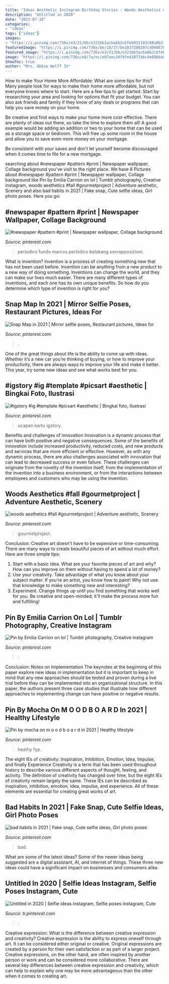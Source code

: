 ```yaml
---
title: "Ideas Aesthetic Instagram Birthday Stories : Woods Aesthetics #fall #gourmetproject"
description: "Untitled in 2020"
date: "2023-07-18"
categories:
- "ideas"
tags: ["ideas"]
images:
- "https://i.pinimg.com/736x/e3/21/bb/e321bb3acba6b2cbfeb931103c89a0b3.jpg"
featuredImage: "https://i.pinimg.com/736x/be/18/37/be1837286207cd908678f4188101b36b.jpg"
featured_image: "https://i.pinimg.com/736x/e3/21/bb/e321bb3acba6b2cbfeb931103c89a0b3.jpg"
image: "https://i.pinimg.com/736x/e8/7a/ec/e87aec34fdfe42077abc4e09bba02d92.jpg"
ShowToc: true
author: "Mrs. Abbie Wolff IV"
---
```



How to make Your Home More Affordable: What are some tips for this?
Many people look for ways to make their home more affordable, but not everyone knows where to start. Here are a few tips to get started:
Start by researching your area and looking for options that fit your budget. You can also ask friends and family if they know of any deals or programs that can help you save money on your home.

Be creative and find ways to make your home more cost-effective. There are plenty of ideas out there, so take the time to explore them all! A good example would be adding an addition or two to your home that can be used as a storage space or bedroom. This will free up some room in the house and allow you to save even more money on your mortgage.

Be consistent with your saves and don’t let yourself become discouraged when it comes time to file for a new mortgage.

	

		
searching about #newspaper #pattern #print | Newspaper wallpaper, Collage background you've visit to the right place. We have 8 Pictures about #newspaper #pattern #print | Newspaper wallpaper, Collage background like Pin by Emilia Carrion on lol | Tumblr photography, Creative instagram, woods aesthetics #fall #gourmetproject | Adventure aesthetic, Scenery and also bad habits in 2021 | Fake snap, Cute selfie ideas, Girl photo poses. Here you go:
		
    
## #newspaper #pattern #print | Newspaper Wallpaper, Collage Background

<img loading=lazy src="https://i.pinimg.com/736x/be/18/37/be1837286207cd908678f4188101b36b.jpg" onerror="this.onerror=null;this.src='https://tse2.mm.bing.net/th?id=OIP.paxuNyAmUAFNUiJgI_MiKQHaKe&amp;pid=15.1';" alt="#newspaper #pattern #print | Newspaper wallpaper, Collage background">

_Source: pinterest.com_

>periodico fundo marcos periódico belakang sovrapposizioni. 

	

What is invention?
Invention is a process of creating something new that has not been used before. Invention can be anything from a new product to a new way of doing something. Inventions can change the world, and they can make our lives much easier. There are many different types of inventions, and each one has its own unique benefits. So how do you determine which type of invention is right for you?

    
## Snap Map In 2021 | Mirror Selfie Poses, Restaurant Pictures, Ideas For

<img loading=lazy src="https://i.pinimg.com/736x/3e/62/0a/3e620ae15caade00933f297b001ea1c8.jpg" onerror="this.onerror=null;this.src='https://tse1.mm.bing.net/th?id=OIP.zvRZ8k2kvDdGnb-tk2UIYwHaNw&amp;pid=15.1';" alt="Snap Map in 2021 | Mirror selfie poses, Restaurant pictures, Ideas for">

_Source: pinterest.com_

>. 

	

One of the great things about life is the ability to come up with ideas. Whether it’s a new car you’re thinking of buying, or how to improve your productivity, there are always ways to improve your life and make it better. This year, try some new ideas and see what works best for you.

    
## #igstory #ig #template #picsart #aesthetic | Bingkai Foto, Ilustrasi

<img loading=lazy src="https://i.pinimg.com/736x/93/a3/da/93a3daf92a4abcd6be0ec3e38db3ea26.jpg" onerror="this.onerror=null;this.src='https://tse1.mm.bing.net/th?id=OIP.AkyZs-uOc_sk3BR6aAUcxgHaNK&amp;pid=15.1';" alt="#igstory #ig #template #picsart #aesthetic | Bingkai foto, Ilustrasi">

_Source: pinterest.com_

>ucapan kartu igstory. 

	

Benefits and challenges of innovation
Innovation is a dynamic process that can have both positive and negative consequences. Some of the benefits of innovation include increased productivity, reduced costs, and new products and services that are more efficient or effective. However, as with any dynamic process, there are also challenges associated with innovation that can lead to decreased success or even failure. These challenges can originate from the novelty of the invention itself, from the implementation of the invention into a business environment, or from the interactions between employees and customers who may be using the invention.

    
## Woods Aesthetics #fall #gourmetproject | Adventure Aesthetic, Scenery

<img loading=lazy src="https://i.pinimg.com/736x/5f/3e/ad/5f3ead60d727a3123d153425398696f3.jpg" onerror="this.onerror=null;this.src='https://tse2.mm.bing.net/th?id=OIP.BCU22O3fDg0S0kOyaooUNAHaJ3&amp;pid=15.1';" alt="woods aesthetics #fall #gourmetproject | Adventure aesthetic, Scenery">

_Source: pinterest.com_

>gourmetproject. 

	

Conclusion:
Creative art doesn't have to be expensive or time-consuming. There are many ways to create beautiful pieces of art without much effort. Here are three simple tips: 
1) Start with a basic idea. What are your favorite pieces of art and why? How can you improve on them without having to spend a lot of money? 
2) Use your creativity. Take advantage of what you know about your subject matter. If you're an artist, you know how to paint! Why not use that knowledge to make something new and interesting? 
3) Experiment. Change things up until you find something that works well for you. Be creative and open-minded; it'll make the process more fun and fulfilling!

    
## Pin By Emilia Carrion On Lol | Tumblr Photography, Creative Instagram

<img loading=lazy src="https://i.pinimg.com/736x/e3/21/bb/e321bb3acba6b2cbfeb931103c89a0b3.jpg" onerror="this.onerror=null;this.src='https://tse3.mm.bing.net/th?id=OIP.MpmjAuRW80MQoPEDNoCBDQHaNK&amp;pid=15.1';" alt="Pin by Emilia Carrion on lol | Tumblr photography, Creative instagram">

_Source: pinterest.com_

>. 

	

Conclusion: Notes on Implementation
The keynotes at the beginning of this paper explore new ideas in implementation but it is important to keep in mind that any new approaches should be tested and proven during a live trial before they can be implemented into an organizational structure. In this paper, the authors present three case studies that illustrate how different approaches to implementing change can have positive or negative results.

    
## Pin By Mocha On M O O D B O A R D In 2021 | Healthy Lifestyle

<img loading=lazy src="https://i.pinimg.com/736x/e8/7a/ec/e87aec34fdfe42077abc4e09bba02d92.jpg" onerror="this.onerror=null;this.src='https://tse1.mm.bing.net/th?id=OIP.ouzyTpas85Vri_9w6BkShQHaNK&amp;pid=15.1';" alt="Pin by mocha on m o o d b o a r d in 2021 | Healthy lifestyle">

_Source: pinterest.com_

>heathy fyp. 

	

The eight IEs of creativity: Inspiration, Inhibition, Emotion, Idea, Impulse, and finally Experience
Creativity is a term that has been used throughout history to describe various different aspects of thought, feeling, and activity. The definition of creativity has changed over time, but the eight IEs of creativity remain largely the same. These IEs can be described as inspiration, inhibition, emotion, idea, impulse, and experience. All of these elements are essential for creating great works of art.

    
## Bad Habits In 2021 | Fake Snap, Cute Selfie Ideas, Girl Photo Poses

<img loading=lazy src="https://i.pinimg.com/736x/a0/00/62/a000626f9fdd575077330c8a8e4ddd16.jpg" onerror="this.onerror=null;this.src='https://tse4.mm.bing.net/th?id=OIP.OK4X_hIWc_4VIt_brD3x5wHaNK&amp;pid=15.1';" alt="bad habits in 2021 | Fake snap, Cute selfie ideas, Girl photo poses">

_Source: pinterest.com_

>bad. 

	

What are some of the latest ideas?
Some of the newer ideas being suggested are a digital assistant, AI, and internet of things. These three new ideas could have a significant impact on businesses and consumers alike.

    
## Untitled In 2020 | Selfie Ideas Instagram, Selfie Poses Instagram, Cute

<img loading=lazy src="https://i.pinimg.com/736x/42/56/31/425631ed112f3a50a40b0ebb3177602d.jpg" onerror="this.onerror=null;this.src='https://tse2.mm.bing.net/th?id=OIP.4lkozYy5DZBoIUcpUSPtcwHaNK&amp;pid=15.1';" alt="Untitled in 2020 | Selfie ideas instagram, Selfie poses instagram, Cute">

_Source: tr.pinterest.com_

>. 

	

Creative expression: What is the difference between creative expression and creativity?
Creative expression is the ability to express oneself through art. It can be considered either original or creative. Original expressions are created by a person for their own satisfaction or as part of a larger project. Creative expressions, on the other hand, are often inspired by another person or work and can be considered more collaborative. There are several key differences between creative expression and creativity, which can help to explain why one may be more advantageous than the other when it comes to creating art.

